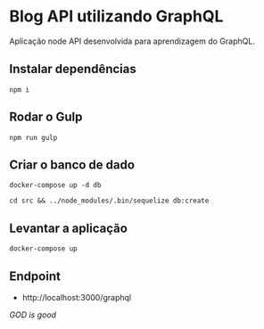 # Blog API utilizando GraphQL

Aplicação node API desenvolvida para aprendizagem do GraphQL.

## Instalar dependências
`npm i`

## Rodar o Gulp
`npm run gulp`

## Criar o banco de dado
`docker-compose up -d db`

`cd src && ../node_modules/.bin/sequelize db:create`

## Levantar a aplicação
`docker-compose up`

## Endpoint
* http://localhost:3000/graphql

**GOD* is good*
